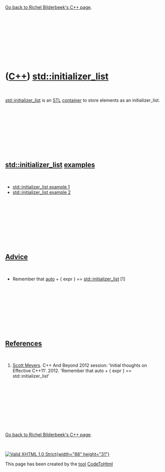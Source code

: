 

[Go back to Richel Bilderbeek's C++ page](Cpp.htm).

 

 

 

 

 

([C++](Cpp.htm)) [std::initializer\_list](CppInitializer_list.htm)
==================================================================

 

[std::initializer\_list](CppInitializer_list.htm) is an
[STL](CppStl.htm) [container](CppContainer.htm) to store elements as an
initializer\_list.

 

 

 

 

 

[std::initializer\_list](CppInitializer_list.htm) [examples](CppExample.htm)
----------------------------------------------------------------------------

 

-   [std::initializer\_list example
    1](\%22CppStdinitializer_listExample1.htm\%22)
-   [std::initializer\_list example
    2](\%22CppStdinitializer_listExample2.htm\%22)

 

 

 

 

 

[Advice](CppAdvice.htm)
-----------------------

 

-   Remember that [auto](CppAuto.htm) + { expr } ==
    [std::initializer\_list](CppStdInitializer_list.htm) \[1\]

 

 

 

 

 

[References](CppReferences.htm)
-------------------------------

 

1.  [Scott Meyers](CppScottMeyers.htm). C++ And Beyond 2012 session:
    'Initial thoughts on Effective C++11'. 2012. 'Remember that auto + {
    expr } == std::initializer\_list'

 

 

 

 

 

[Go back to Richel Bilderbeek's C++ page](Cpp.htm).



 

[![Valid XHTML 1.0 Strict](valid-xhtml10.png){width="88"
height="31"}](http://validator.w3.org/check?uri=referer)

This page has been created by the [tool](Tools.htm)
[CodeToHtml](ToolCodeToHtml.htm)
